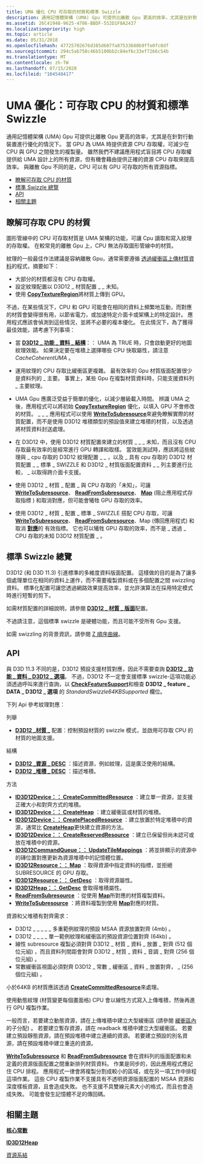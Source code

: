 ```yaml
---
title: UMA 優化 CPU 可存取的材質和標準 Swizzle
description: 通用記憶體架構 (UMA) Gpu 可提供比離散 Gpu 更高的效率，尤其是在針對行動裝置進行優化的情況下。
ms.assetid: 26C41948-9625-4786-BBDF-552D1F8A2437
ms.localizationpriority: high
ms.topic: article
ms.date: 05/31/2018
ms.openlocfilehash: 47725702676d385d607fa87533680b9ffe0fc0df
ms.sourcegitcommit: 294c5ab750c46b5100bb2c84ef6c33ef7266c54b
ms.translationtype: MT
ms.contentlocale: zh-TW
ms.lasthandoff: 07/15/2020
ms.locfileid: "104548417"
---
```

# <a name="uma-optimizations-cpu-accessible-textures-and-standard-swizzle"></a>UMA 優化：可存取 CPU 的材質和標準 Swizzle

通用記憶體架構 (UMA) Gpu 可提供比離散 Gpu 更高的效率，尤其是在針對行動裝置進行優化的情況下。 當 GPU 為 UMA 時提供資源 CPU 存取權，可減少在 CPU 與 GPU 之間發生的複製量。 雖然我們不建議應用程式盲目將 CPU 存取權提供給 UMA 設計上的所有資源，但有機會藉由提供正確的資源 CPU 存取來提高效率。 與離散 Gpu 不同的是，CPU 可以有 GPU 可存取的所有資源指標。

-   [瞭解可存取 CPU 的材質](#overview-of-cpu-accessible-textures)
-   [標準 Swizzle 總覽](#overview-of-standard-swizzle)
-   [API](#apis)
-   [相關主題](#related-topics)

## <a name="overview-of-cpu-accessible-textures"></a>瞭解可存取 CPU 的材質

圖形管線中的 CPU 可存取材質是 UMA 架構的功能，可讓 Cpu 讀取和寫入紋理的存取權。 在較常見的離散 Gpu 上，CPU 無法存取圖形管線中的材質。

紋理的一般最佳作法建議是容納離散 Gpu，通常需要遵循 [透過緩衝區上傳材質資料](upload-and-readback-of-texture-data.md)的程式，摘要如下：

-   大部分的材質都沒有 CPU 存取權。
-   設定紋理配置以 D3D12 \_ 材質配置 \_ \_ 未知。
-   使用 [**CopyTextureRegion**](/windows/desktop/api/d3d12/nf-d3d12-id3d12graphicscommandlist-copytextureregion)將材質上傳到 GPU。

不過，在某些情況下，CPU 和 GPU 可能會在相同的資料上頻繁地互動，而對應的材質會變得很有用，以節省電力，或加速特定介面卡或架構上的特定設計。 應用程式應該會偵測到這些情況，並將不必要的複本優化。 在此情況下，為了獲得最佳效能，請考慮下列事項：

-   當 [**D3D12 \_ 功能 \_ 資料 \_ 結構**](/windows/desktop/api/d3d12/ns-d3d12-d3d12_feature_data_architecture)：： UMA 為 TRUE 時，只會啟動更好的地圖紋理效能。 如果決定要在堆積上選擇哪些 CPU 快取屬性，請注意 *CacheCoherentUMA* 。

-   運用紋理的 CPU 存取比緩衝區更複雜。 最有效率的 Gpu 材質版面配置很少是資料列的 \_ 主要。 事實上，某些 Gpu 在複製材質資料時，只能支援資料列 \_ 主要紋理。

-   UMA Gpu 應廣泛受益于簡單的優化，以減少層級載入時間。 辨識 UMA 之後，應用程式可以將初始 [**CopyTextureRegion**](/windows/desktop/api/d3d12/nf-d3d12-id3d12graphicscommandlist-copytextureregion) 優化，以填入 GPU 不會修改的材質。 \_ \_ \_ 應用程式可以使用 [**WriteToSubresource**](/windows/desktop/api/d3d12/nf-d3d12-id3d12resource-writetosubresource)來避免瞭解實際的材質配置，而不是使用 D3D12 堆積類型的預設值來建立堆積的材質，以及透過將材質資料封送處理。

-   在 D3D12 中，使用 D3D12 材質配置來建立的材質 \_ \_ \_ 未知，而且沒有 CPU 存取最有效率的是經常進行 GPU 轉譯和取樣。 當效能測試時，應該將這些紋理與 \_ cpu 存取的 D3D12 紋理配置 \_ \_ ，以及 \_ 具有 cpu 存取的 D3D12 材質配置 \_ \_ 標準 \_ SWIZZLE 和 D3D12 \_ 材質版面配置資料 \_ \_ 列主要進行比較， \_ 以取得跨介面卡支援。

-   使用 D3D12 \_ 材質 \_ 配置 \_ 與 CPU 存取的「未知」，可讓 [**WriteToSubresource**](/windows/desktop/api/d3d12/nf-d3d12-id3d12resource-writetosubresource)、 [**ReadFromSubresource**](/windows/desktop/api/d3d12/nf-d3d12-id3d12resource-readfromsubresource)、 [**Map**](/windows/desktop/api/d3d12/nf-d3d12-id3d12resource-map) (阻止應用程式存取指標 [](/windows/desktop/api/d3d12/nf-d3d12-id3d12resource-unmap)) 和取消對應，但可能會犧牲 GPU 存取的效率。

-   使用 D3D12 \_ 材質 \_ 配置 \_ 標準 \_ SWIZZLE 搭配 CPU 存取，可讓 [**WriteToSubresource**](/windows/desktop/api/d3d12/nf-d3d12-id3d12resource-writetosubresource)、 [**ReadFromSubresource**](/windows/desktop/api/d3d12/nf-d3d12-id3d12resource-readfromsubresource)、Map (傳回應用程式) 和取消 [**對應**](/windows/desktop/api/d3d12/nf-d3d12-id3d12resource-map)的 [](/windows/desktop/api/d3d12/nf-d3d12-id3d12resource-unmap)有效指標。 它也可以犧牲 GPU 存取的效率，而不是 \_ 透過 \_ CPU 存取的未知 D3D12 材質配置 \_ 。

## <a name="overview-of-standard-swizzle"></a>標準 Swizzle 總覽

D3D12 (和 D3D 11.3) 引進標準的多維度資料版面配置。 這樣做的目的是為了讓多個處理單位在相同的資料上運作，而不需要複製資料或在多個配置之間 swizzling 資料。 標準化配置可讓您透過網路效果提高效率，並允許演算法在採用特定模式時進行短暫的剪下。

如需材質配置的詳細說明，請參閱 [**D3D12 \_ 材質 \_ 版面**](/windows/desktop/api/d3d12/ne-d3d12-d3d12_texture_layout)配置。

不過請注意，這個標準 swizzle 是硬體功能，而且可能不受所有 Gpu 支援。

如需 swizzling 的背景資訊，請參閱 [Z 順序曲線](https://en.wikipedia.org/wiki/Z-order_curve)。

## <a name="apis"></a>API

與 D3D 11.3 不同的是，D3D12 預設支援材質對應，因此不需要查詢 [**D3D12 \_ 功能 \_ 資料 \_ D3D12 \_ 選項**](/windows/desktop/api/d3d12/ns-d3d12-d3d12_feature_data_d3d12_options)。 不過，D3D12 不一定會支援標準 swizzle-這項功能必須透過呼叫來進行查詢，以 [**CheckFeatureSupport**](/windows/desktop/api/d3d12/nf-d3d12-id3d12device-checkfeaturesupport)和檢查 **D3D12 \_ feature \_ DATA \_ D3D12 \_ 選項** 的 *StandardSwizzle64KBSupported* 欄位。

下列 Api 參考紋理對應：

列舉

-   [**D3D12 \_材質 \_**](/windows/desktop/api/d3d12/ne-d3d12-d3d12_texture_layout) 配置：控制預設材質的 swizzle 模式，並啟用可存取 CPU 的材質的地圖支援。

結構

-   [**D3D12 \_資源 \_ DESC**](/windows/desktop/api/d3d12/ns-d3d12-d3d12_resource_desc) ：描述資源，例如紋理，這是廣泛使用的結構。
-   [**D3D12 \_堆積 \_ DESC**](/windows/desktop/api/d3d12/ns-d3d12-d3d12_heap_desc) ：描述堆積。

方法

-   [**ID3D12Device：： CreateCommittedResource**](/windows/desktop/api/d3d12/nf-d3d12-id3d12device-createcommittedresource) ：建立單一資源，並支援正確大小和對齊方式的堆積。
-   [**ID3D12Device：： CreateHeap**](/windows/desktop/api/d3d12/nf-d3d12-id3d12device-createheap) ：建立緩衝區或材質的堆積。
-   [**ID3D12Device：： CreatePlacedResource**](/windows/desktop/api/d3d12/nf-d3d12-id3d12device-createplacedresource) ：建立放置於特定堆積中的資源，通常比 [**CreateHeap**](/windows/desktop/api/d3d12/nf-d3d12-id3d12device-createheap)更快建立資源的方法。
-   [**ID3D12Device：： CreateReservedResource**](/windows/desktop/api/d3d12/nf-d3d12-id3d12device-createreservedresource) ：建立已保留但尚未認可或放在堆積中的資源。
-   [**ID3D12CommandQueue：： UpdateTileMappings**](/windows/desktop/api/d3d12/nf-d3d12-id3d12commandqueue-updatetilemappings) ：將並排顯示的資源中的磚位置對應更新為資源堆積中的記憶體位置。
-   [**ID3D12Resource：： Map**](/windows/desktop/api/d3d12/nf-d3d12-id3d12resource-map) ：取得資源中指定資料的指標，並拒絕 SUBRESOURCE 的 GPU 存取。
-   [**ID3D12Resource：： GetDesc**](id3d12resource-getdesc.md) ：取得資源屬性。
-   [**ID3D12Heap：： GetDesc**](id3d12heap-getdesc.md) 會取得堆積屬性。
-   [**ReadFromSubresource**](/windows/desktop/api/d3d12/nf-d3d12-id3d12resource-readfromsubresource) ：從使用 [**Map**](/windows/desktop/api/d3d12/nf-d3d12-id3d12resource-map)所對應的材質複製資料。
-   [**WriteToSubresource**](/windows/desktop/api/d3d12/nf-d3d12-id3d12resource-writetosubresource) ：將資料複製到使用 [**Map**](/windows/desktop/api/d3d12/nf-d3d12-id3d12resource-map)對應的材質。

資源和父堆積有對齊需求：

-   D3D12 \_ \_ \_ \_ \_ 多重範例紋理的預設 MSAA 資源放置對齊 (4mb) 。
-   D3D12 \_ \_ \_ \_ 單一範例紋理和緩衝區的預設資源位置對齊 (64kb) 。
-   線性 subresource 複製必須對齊 D3D12 \_ 材質 \_ 資料 \_ 放置 \_ 對齊 (512 個位元組) ，而且資料列間距會對齊 D3D12 \_ 材質 \_ 資料 \_ 音調 \_ 對齊 (256 個位元組) 。
-   常數緩衝區視圖必須對齊 D3D12 \_ 常數 \_ 緩衝區 \_ 資料 \_ 放置對齊， \_ (256 個位元組) 。

小於64KB 的材質應該透過 [**CreateCommittedResource**](/windows/desktop/api/d3d12/nf-d3d12-id3d12device-createcommittedresource)來處理。

使用動態紋理 (材質變更每個畫面格) CPU 會以線性方式寫入上傳堆積，然後再進行 GPU 複製作業。

一般而言，若要建立動態資源，請在上傳堆積中建立大型緩衝區 (請參閱 [緩衝區內](large-buffers.md) 的子分配) 。 若要建立暫存資源，請在 readback 堆積中建立大型緩衝區。 若要建立預設靜態資源，請在預設堆積中建立連續的資源。 若要建立預設的別名資源，請在預設堆積中建立重迭的資源。

[**WriteToSubresource**](/windows/desktop/api/d3d12/nf-d3d12-id3d12resource-writetosubresource) 和 [**ReadFromSubresource**](/windows/desktop/api/d3d12/nf-d3d12-id3d12resource-readfromsubresource) 會在資料列的版面配置和未定義的資源版面配置之間重新排列材質資料。 作業是同步的，因此應用程式應記住 CPU 排程。 應用程式一律會將複製分割成較小的區域，或在另一項工作中排程這項作業。 這些 CPU 複製作業不支援具有不透明資源版面配置的 MSAA 資源和深度樣板資源，且會造成失敗。 也不支援不具雙線元素大小的格式，而且也會造成失敗。 可能會發生記憶體不足的傳回碼。

## <a name="related-topics"></a>相關主題

<dl> <dt>

[**核心常數**](constants.md)
</dt> <dt>

[**ID3D12Heap**](/windows/desktop/api/d3d12/nn-d3d12-id3d12heap)
</dt> <dt>

[資源系結](resource-binding.md)
</dt> </dl>

 

 




